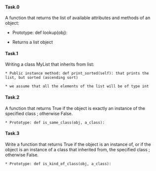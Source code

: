 #### Task.0 ####
A function that returns the list of available attributes and methods of an object:

   * Prototype: def lookup(obj):
    
   * Returns a list object

#### Task.1 ####
Writing a class MyList that inherits from list:

    * Public instance method: def print_sorted(self): that prints the list, but sorted (ascending sort)

    * we assume that all the elements of the list will be of type int

#### Task.2 ####
A function that returns True if the object is exactly an instance of the specified class ; otherwise False.

    * Prototype: def is_same_class(obj, a_class):
    
#### Task.3 ####
Write a function that returns True if the object is an instance of, or if the object is an instance of a class that inherited from, the specified class ; otherwise False.

    * Prototype: def is_kind_of_class(obj, a_class):
    




